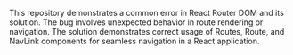 This repository demonstrates a common error in React Router DOM and its solution. The bug involves unexpected behavior in route rendering or navigation.  The solution demonstrates correct usage of Routes, Route, and NavLink components for seamless navigation in a React application.